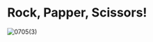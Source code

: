 # Rock, Papper, Scissors!
![0705(3)](https://github.com/batamladen/100-Days-Of-Python/assets/117394324/6e3bfc2e-66d9-4dd8-9025-ffc8d547b596)
